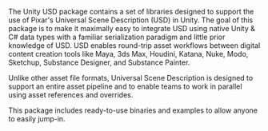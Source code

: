 The Unity USD package contains a set of libraries designed to support the use of Pixar's Universal Scene Description (USD) in Unity. The goal of this package is to make it maximally easy to integrate USD using native Unity & C# data types with a familiar serialization paradigm and little prior knowledge of USD. USD enables round-trip asset workflows between digital content creation tools like Maya, 3ds Max, Houdini, Katana, Nuke, Modo, Sketchup, Substance Designer, and Substance Painter. 

Unlike other asset file formats, Universal Scene Description is designed to support an entire asset pipeline and to enable teams to work in parallel using asset references and overrides. 

This package includes ready-to-use binaries and examples to allow anyone to easily jump-in.
